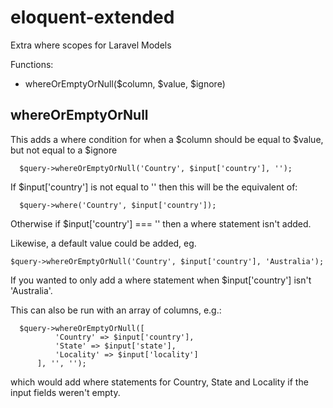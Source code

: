 # eloquent-extended
Extra where scopes for Laravel Models

Functions:
* whereOrEmptyOrNull($column, $value, $ignore)

## whereOrEmptyOrNull
This adds a where condition for when a $column should be equal to $value, but not equal to a $ignore
```
  $query->whereOrEmptyOrNull('Country', $input['country'], '');
```
If $input['country'] is not equal to '' then this will be the equivalent of:
```
  $query->where('Country', $input['country']);
```
Otherwise if $input['country'] === '' then a where statement isn't added. 

Likewise, a default value could be added, eg. 
```
$query->whereOrEmptyOrNull('Country', $input['country'], 'Australia');
```
If you wanted to only add a where statement when $input['country'] isn't 'Australia'.

This can also be run with an array of columns, e.g.:
```
  $query->whereOrEmptyOrNull([
          'Country' => $input['country'],
          'State' => $input['state'],
          'Locality' => $input['locality']
      ], '', '');
```
which would add where statements for Country, State and Locality if the input fields weren't empty.
